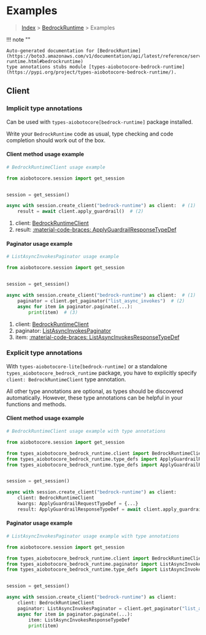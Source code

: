 # Examples

> [Index](../README.md) > [BedrockRuntime](./README.md) > Examples

!!! note ""

    Auto-generated documentation for [BedrockRuntime](https://boto3.amazonaws.com/v1/documentation/api/latest/reference/services/bedrock-runtime.html#bedrockruntime)
    type annotations stubs module [types-aiobotocore-bedrock-runtime](https://pypi.org/project/types-aiobotocore-bedrock-runtime/).

## Client

### Implicit type annotations

Can be used with `types-aiobotocore[bedrock-runtime]` package installed.

Write your `BedrockRuntime` code as usual,
type checking and code completion should work out of the box.



#### Client method usage example

```python
# BedrockRuntimeClient usage example

from aiobotocore.session import get_session


session = get_session()

async with session.create_client("bedrock-runtime") as client:  # (1)
    result = await client.apply_guardrail()  # (2)
```

1. client: [BedrockRuntimeClient](./client.md)
2. result: [:material-code-braces: ApplyGuardrailResponseTypeDef](./type_defs.md#applyguardrailresponsetypedef)



#### Paginator usage example

```python
# ListAsyncInvokesPaginator usage example

from aiobotocore.session import get_session


session = get_session()

async with session.create_client("bedrock-runtime") as client:  # (1)
    paginator = client.get_paginator("list_async_invokes")  # (2)
    async for item in paginator.paginate(...):
        print(item)  # (3)
```

1. client: [BedrockRuntimeClient](./client.md)
2. paginator: [ListAsyncInvokesPaginator](./paginators.md#listasyncinvokespaginator)
3. item: [:material-code-braces: ListAsyncInvokesResponseTypeDef](./type_defs.md#listasyncinvokesresponsetypedef)




### Explicit type annotations

With `types-aiobotocore-lite[bedrock-runtime]`
or a standalone `types_aiobotocore_bedrock_runtime` package, you have to explicitly specify
`client: BedrockRuntimeClient` type annotation.

All other type annotations are optional, as types should be discovered automatically.
However, these type annotations can be helpful in your functions and methods.


#### Client method usage example

```python
# BedrockRuntimeClient usage example with type annotations

from aiobotocore.session import get_session

from types_aiobotocore_bedrock_runtime.client import BedrockRuntimeClient
from types_aiobotocore_bedrock_runtime.type_defs import ApplyGuardrailResponseTypeDef
from types_aiobotocore_bedrock_runtime.type_defs import ApplyGuardrailRequestTypeDef


session = get_session()

async with session.create_client("bedrock-runtime") as client:
    client: BedrockRuntimeClient
    kwargs: ApplyGuardrailRequestTypeDef = {...}
    result: ApplyGuardrailResponseTypeDef = await client.apply_guardrail(**kwargs)
```



#### Paginator usage example

```python
# ListAsyncInvokesPaginator usage example with type annotations

from aiobotocore.session import get_session

from types_aiobotocore_bedrock_runtime.client import BedrockRuntimeClient
from types_aiobotocore_bedrock_runtime.paginator import ListAsyncInvokesPaginator
from types_aiobotocore_bedrock_runtime.type_defs import ListAsyncInvokesResponseTypeDef


session = get_session()

async with session.create_client("bedrock-runtime") as client:
    client: BedrockRuntimeClient
    paginator: ListAsyncInvokesPaginator = client.get_paginator("list_async_invokes")
    async for item in paginator.paginate(...):
        item: ListAsyncInvokesResponseTypeDef
        print(item)
```


